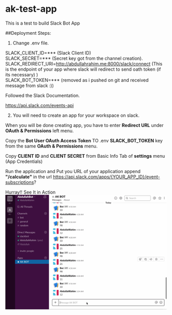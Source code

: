 # ak-test-app
This is a test to build Slack Bot App

##Deployment Steps:

1. Change .env file. 

SLACK_CLIENT_ID=*** (Slack Client ID)<br>
SLACK_SECRET=*** (Secret key got from the channel creation).<br>
SLACK_REDIRECT_URI=http://abdullahrahim.me:8000/slack/connect (This is the  endpoint of your app where slack will redirect to send oath token (if its necessary) ) <br />
SLACK_BOT_TOKEN=*** (removed as i pushed on git and received message from slack :)) <br />

Followed the Slack Documentation.

https://api.slack.com/events-api

2. You will need to create an app for your workspace on slack. <br />

When you will be done  creating app, you have to enter **Redirect URL** under **OAuth & Permissions** left menu.

Copy the **Bot User OAuth Access Token** TO .env **SLACK_BOT_TOKEN** key from the same **OAuth & Permissions** menu.

Copy **CLIENT ID** and **CLIENT SECRET** from Basic Info Tab of **settings** menu (App Credentials)

Run the application and Put you URL of your application append **"/calculate"** in the url 
https://api.slack.com/apps/{YOUR_APP_ID}/event-subscriptions?

Hurray!!
See It in Action
![](giphy.gif)